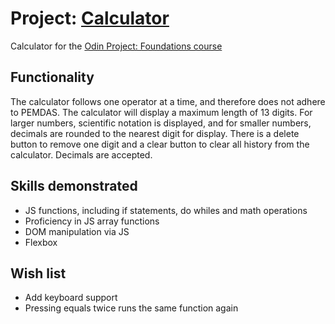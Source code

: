 # Project: <a href="https://edensalt.github.io/calculator">Calculator</a>
Calculator for the <a href="https://www.theodinproject.com/lessons/foundations-calculator">Odin Project: Foundations course</a>

## Functionality
The calculator follows one operator at a time, and therefore does not adhere to PEMDAS. The calculator will display a maximum length of 13 digits. For larger numbers, scientific notation is displayed, and for smaller numbers, decimals are rounded to the nearest digit for display. There is a delete button to remove one digit and a clear button to clear all history from the calculator. Decimals are accepted.

## Skills demonstrated

- JS functions, including if statements, do whiles and math operations
- Proficiency in JS array functions
- DOM manipulation via JS
- Flexbox

## Wish list

- Add keyboard support
- Pressing equals twice runs the same function again
